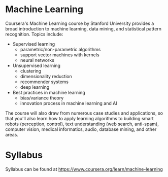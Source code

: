 # Machine Learning
Coursera's Machine Learning course by Stanford University provides a broad introduction to machine learning, data mining, and statistical pattern recognition. Topics include: 
* Supervised learning
  - parametric/non-parametric algorithms
  - support vector machines with kernels
  - neural networks
* Unsupervised learning 
  - clustering
  - dimensionality reduction
  - recommender systems
  - deep learning
* Best practices in machine learning
  - bias/variance theory
  - innovation process in machine learning and AI 
  
The course will also draw from numerous case studies and applications, so that you'll also learn how to apply learning algorithms to building smart robots (perception, control), text understanding (web search, anti-spam), computer vision, medical informatics, audio, database mining, and other areas.

# Syllabus
Syllabus can be found at https://www.coursera.org/learn/machine-learning
